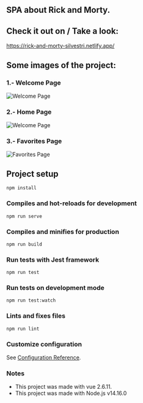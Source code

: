 ## SPA about Rick and Morty.
## Check it out on / Take a look: 
<a target="_blank" href="https://rick-and-morty-silvestri.netlify.app/">https://rick-and-morty-silvestri.netlify.app/</a>


## Some images of the project:

### 1.- Welcome Page
![Welcome Page](https://res.cloudinary.com/silvestric/image/upload/v1650568393/img-rick-and-morty-project/WelcomePageRickAndMorty_c9bryo.png "Welcome Page")

### 2.- Home Page
![Welcome Page](https://res.cloudinary.com/silvestric/image/upload/v1650568612/img-rick-and-morty-project/Home_Page_mesf5x.png "Home Page")

### 3.- Favorites Page
![Favorites Page](https://res.cloudinary.com/silvestric/image/upload/v1650636987/img-rick-and-morty-project/FavoritesPage_hjilvb.png "Favorites Page")

## Project setup
```
npm install
```

### Compiles and hot-reloads for development
```
npm run serve
```

### Compiles and minifies for production
```
npm run build
```

### Run tests with Jest framework
```
npm run test
```
### Run tests on development mode
```
npm run test:watch
```

### Lints and fixes files
```
npm run lint
```

### Customize configuration
See [Configuration Reference](https://cli.vuejs.org/config/).


### Notes
<ul>
	<li>This project was made with vue 2.6.11.</li>
	<li>This project was made with Node.js v14.16.0</li>
</ul>
